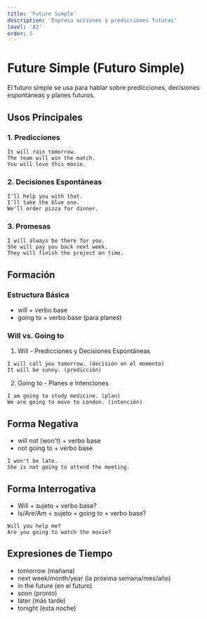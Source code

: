```yaml
---
title: 'Future Simple'
description: 'Expresa acciones y predicciones futuras'
level: 'A2'
order: 5
---
```


# Future Simple (Futuro Simple)

El futuro simple se usa para hablar sobre predicciones, decisiones espontáneas y planes futuros.

## Usos Principales

### 1. Predicciones
```english
It will rain tomorrow.
The team will win the match.
You will love this movie.
```

### 2. Decisiones Espontáneas
```english
I'll help you with that.
I'll take the blue one.
We'll order pizza for dinner.
```

### 3. Promesas
```english
I will always be there for you.
She will pay you back next week.
They will finish the project on time.
```

## Formación

### Estructura Básica
- will + verbo base
- going to + verbo base (para planes)

### Will vs. Going to

1. Will - Predicciones y Decisiones Espontáneas
```english
I will call you tomorrow. (decisión en el momento)
It will be sunny. (predicción)
```

2. Going to - Planes e Intenciones
```english
I am going to study medicine. (plan)
We are going to move to London. (intención)
```

## Forma Negativa
- will not (won't) + verbo base
- not going to + verbo base
```english
I won't be late.
She is not going to attend the meeting.
```

## Forma Interrogativa
- Will + sujeto + verbo base?
- Is/Are/Am + sujeto + going to + verbo base?
```english
Will you help me?
Are you going to watch the movie?
```

## Expresiones de Tiempo
- tomorrow (mañana)
- next week/month/year (la próxima semana/mes/año)
- in the future (en el futuro)
- soon (pronto)
- later (más tarde)
- tonight (esta noche) 